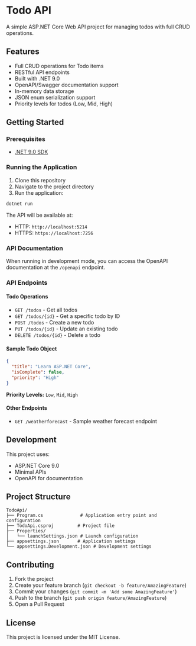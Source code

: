 # Todo API

A simple ASP.NET Core Web API project for managing todos with full CRUD operations.

## Features

- Full CRUD operations for Todo items
- RESTful API endpoints
- Built with .NET 9.0
- OpenAPI/Swagger documentation support
- In-memory data storage
- JSON enum serialization support
- Priority levels for todos (Low, Mid, High)

## Getting Started

### Prerequisites

- [.NET 9.0 SDK](https://dotnet.microsoft.com/download/dotnet/9.0)

### Running the Application

1. Clone this repository
2. Navigate to the project directory
3. Run the application:

```bash
dotnet run
```

The API will be available at:

- HTTP: `http://localhost:5214`
- HTTPS: `https://localhost:7256`

### API Documentation

When running in development mode, you can access the OpenAPI documentation at the `/openapi` endpoint.

### API Endpoints

#### Todo Operations

- `GET /todos` - Get all todos
- `GET /todos/{id}` - Get a specific todo by ID
- `POST /todos` - Create a new todo
- `PUT /todos/{id}` - Update an existing todo
- `DELETE /todos/{id}` - Delete a todo

#### Sample Todo Object

```json
{
  "title": "Learn ASP.NET Core",
  "isComplete": false,
  "priority": "High"
}
```

**Priority Levels:** `Low`, `Mid`, `High`

#### Other Endpoints

- `GET /weatherforecast` - Sample weather forecast endpoint

## Development

This project uses:

- ASP.NET Core 9.0
- Minimal APIs
- OpenAPI for documentation

## Project Structure

```text
TodoApi/
├── Program.cs              # Application entry point and configuration
├── TodoApi.csproj         # Project file
├── Properties/
│   └── launchSettings.json # Launch configuration
├── appsettings.json       # Application settings
└── appsettings.Development.json # Development settings
```

## Contributing

1. Fork the project
2. Create your feature branch (`git checkout -b feature/AmazingFeature`)
3. Commit your changes (`git commit -m 'Add some AmazingFeature'`)
4. Push to the branch (`git push origin feature/AmazingFeature`)
5. Open a Pull Request

## License

This project is licensed under the MIT License.
